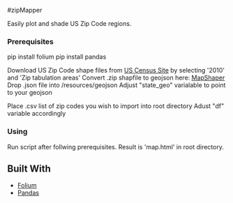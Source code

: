#zipMapper

Easily plot and shade US Zip Code regions. 


### Prerequisites

pip install folium
pip install pandas


Download US Zip Code shape files from [US Census Site](https://www.census.gov/cgi-bin/geo/shapefiles/index.php) by selecting '2010' and 'Zip tabulation areas'
Convert .zip shapfile to geojson here: [MapShaper](http://mapshaper.org/)
Drop .json file into /resources/geojson
Adjust "state_geo" varialable to point to your geojson

Place .csv list of zip codes you wish to import into root directory
Adust "df" variable accordingly


### Using

 Run script after follwing prerequisites. Result is 'map.html' in root directory. 

## Built With

* [Folium](https://github.com/python-visualization/folium)
* [Pandas](http://pandas.pydata.org)


